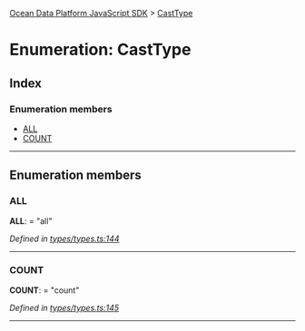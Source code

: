 [Ocean Data Platform JavaScript SDK](../README.md) > [CastType](../enums/casttype.md)

# Enumeration: CastType

## Index

### Enumeration members

* [ALL](casttype.md#all)
* [COUNT](casttype.md#count)

---

## Enumeration members

<a id="all"></a>

###  ALL

**ALL**:  = "all"

*Defined in [types/types.ts:144](https://github.com/C4IROcean/ODP-sdk-js/blob/cee227f/source/types/types.ts#L144)*

___
<a id="count"></a>

###  COUNT

**COUNT**:  = "count"

*Defined in [types/types.ts:145](https://github.com/C4IROcean/ODP-sdk-js/blob/cee227f/source/types/types.ts#L145)*

___

